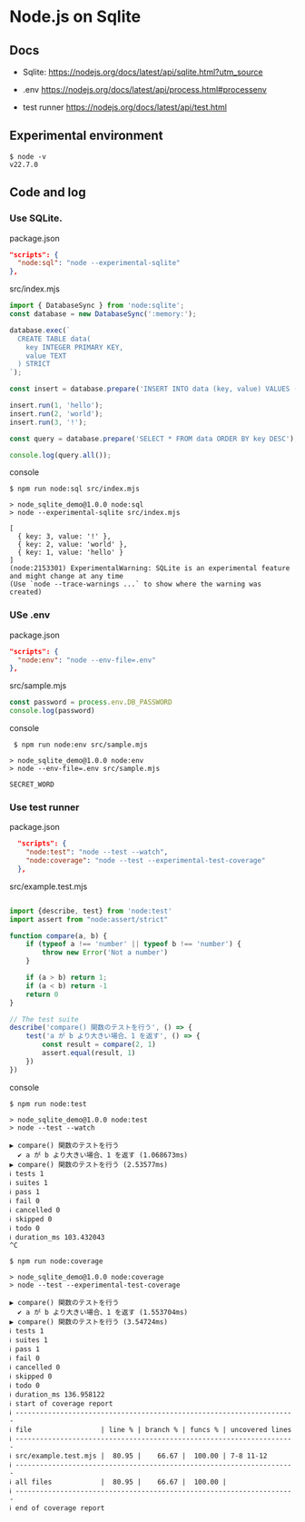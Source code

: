 # Node.js on Sqlite

## Docs

- Sqlite: 
https://nodejs.org/docs/latest/api/sqlite.html?utm_source

- .env 
https://nodejs.org/docs/latest/api/process.html#processenv

- test runner
https://nodejs.org/docs/latest/api/test.html

## Experimental environment

```text
$ node -v
v22.7.0
```

## Code and log

### Use SQLite.

package.json

```json
"scripts": {
  "node:sql": "node --experimental-sqlite"
},
```

src/index.mjs

```JavaScript
import { DatabaseSync } from 'node:sqlite';
const database = new DatabaseSync(':memory:');

database.exec(`
  CREATE TABLE data(
    key INTEGER PRIMARY KEY,
    value TEXT
  ) STRICT
`);

const insert = database.prepare('INSERT INTO data (key, value) VALUES (?, ?)');

insert.run(1, 'hello');
insert.run(2, 'world');
insert.run(3, '!');

const query = database.prepare('SELECT * FROM data ORDER BY key DESC');

console.log(query.all());

```

console

```terminal
$ npm run node:sql src/index.mjs

> node_sqlite_demo@1.0.0 node:sql
> node --experimental-sqlite src/index.mjs

[
  { key: 3, value: '!' },
  { key: 2, value: 'world' },
  { key: 1, value: 'hello' }
]
(node:2153301) ExperimentalWarning: SQLite is an experimental feature and might change at any time
(Use `node --trace-warnings ...` to show where the warning was created)
```
### USe .env

package.json

```json
"scripts": {
  "node:env": "node --env-file=.env"
},
```

src/sample.mjs

```JavaScript
const password = process.env.DB_PASSWORD
console.log(password)

```

console

```terminal
 $ npm run node:env src/sample.mjs 

> node_sqlite_demo@1.0.0 node:env
> node --env-file=.env src/sample.mjs

SECRET_WORD
```

### Use test runner

package.json

```json
  "scripts": {
    "node:test": "node --test --watch",
    "node:coverage": "node --test --experimental-test-coverage"
  },
```

src/example.test.mjs

```JavaScript

import {describe, test} from 'node:test'
import assert from "node:assert/strict"

function compare(a, b) {
    if (typeof a !== 'number' || typeof b !== 'number') {
        throw new Error('Not a number')
    }

    if (a > b) return 1;
    if (a < b) return -1
    return 0
}

// The test suite
describe('compare() 関数のテストを行う', () => {
    test('a が b より大きい場合、1 を返す', () => {
        const result = compare(2, 1)
        assert.equal(result, 1)
    })
})

```

console

```terminal
$ npm run node:test

> node_sqlite_demo@1.0.0 node:test
> node --test --watch

▶ compare() 関数のテストを行う
  ✔ a が b より大きい場合、1 を返す (1.068673ms)
▶ compare() 関数のテストを行う (2.53577ms)
ℹ tests 1
ℹ suites 1
ℹ pass 1
ℹ fail 0
ℹ cancelled 0
ℹ skipped 0
ℹ todo 0
ℹ duration_ms 103.432043
^C
```

```
$ npm run node:coverage

> node_sqlite_demo@1.0.0 node:coverage
> node --test --experimental-test-coverage

▶ compare() 関数のテストを行う
  ✔ a が b より大きい場合、1 を返す (1.553704ms)
▶ compare() 関数のテストを行う (3.54724ms)
ℹ tests 1
ℹ suites 1
ℹ pass 1
ℹ fail 0
ℹ cancelled 0
ℹ skipped 0
ℹ todo 0
ℹ duration_ms 136.958122
ℹ start of coverage report
ℹ ---------------------------------------------------------------------
ℹ file                 | line % | branch % | funcs % | uncovered lines
ℹ ---------------------------------------------------------------------
ℹ src/example.test.mjs |  80.95 |    66.67 |  100.00 | 7-8 11-12
ℹ ---------------------------------------------------------------------
ℹ all files            |  80.95 |    66.67 |  100.00 |
ℹ ---------------------------------------------------------------------
ℹ end of coverage report
```
